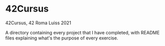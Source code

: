 # 42Cursus
42Cursus, 42 Roma Luiss 2021

A directory containing every project that I have completed, with README files explaining what's the purpose of every exercise.

